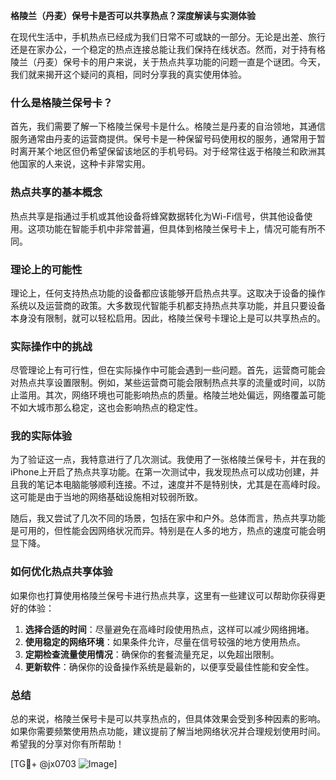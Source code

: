 **格陵兰（丹麦）保号卡是否可以共享热点？深度解读与实测体验**

在现代生活中，手机热点已经成为我们日常不可或缺的一部分。无论是出差、旅行还是在家办公，一个稳定的热点连接总能让我们保持在线状态。然而，对于持有格陵兰（丹麦）保号卡的用户来说，关于热点共享功能的问题一直是个谜团。今天，我们就来揭开这个疑问的真相，同时分享我的真实使用体验。

### 什么是格陵兰保号卡？

首先，我们需要了解一下格陵兰保号卡是什么。格陵兰是丹麦的自治领地，其通信服务通常由丹麦的运营商提供。保号卡是一种保留号码使用权的服务，通常用于暂时离开某个地区但仍希望保留该地区的手机号码。对于经常往返于格陵兰和欧洲其他国家的人来说，这种卡非常实用。

### 热点共享的基本概念

热点共享是指通过手机或其他设备将蜂窝数据转化为Wi-Fi信号，供其他设备使用。这项功能在智能手机中非常普遍，但具体到格陵兰保号卡上，情况可能有所不同。

### 理论上的可能性

理论上，任何支持热点功能的设备都应该能够开启热点共享。这取决于设备的操作系统以及运营商的政策。大多数现代智能手机都支持热点共享功能，并且只要设备本身没有限制，就可以轻松启用。因此，格陵兰保号卡理论上是可以共享热点的。

### 实际操作中的挑战

尽管理论上有可行性，但在实际操作中可能会遇到一些问题。首先，运营商可能会对热点共享设置限制。例如，某些运营商可能会限制热点共享的流量或时间，以防止滥用。其次，网络环境也可能影响热点的质量。格陵兰地处偏远，网络覆盖可能不如大城市那么稳定，这也会影响热点的稳定性。

### 我的实际体验

为了验证这一点，我特意进行了几次测试。我使用了一张格陵兰保号卡，并在我的iPhone上开启了热点共享功能。在第一次测试中，我发现热点可以成功创建，并且我的笔记本电脑能够顺利连接。不过，速度并不是特别快，尤其是在高峰时段。这可能是由于当地的网络基础设施相对较弱所致。

随后，我又尝试了几次不同的场景，包括在家中和户外。总体而言，热点共享功能是可用的，但性能会因网络状况而异。特别是在人多的地方，热点的速度可能会明显下降。

### 如何优化热点共享体验

如果你也打算使用格陵兰保号卡进行热点共享，这里有一些建议可以帮助你获得更好的体验：

1. **选择合适的时间**：尽量避免在高峰时段使用热点，这样可以减少网络拥堵。
2. **使用稳定的网络环境**：如果条件允许，尽量在信号较强的地方使用热点。
3. **定期检查流量使用情况**：确保你的套餐流量充足，以免超出限制。
4. **更新软件**：确保你的设备操作系统是最新的，以便享受最佳性能和安全性。

### 总结

总的来说，格陵兰保号卡是可以共享热点的，但具体效果会受到多种因素的影响。如果你需要频繁使用热点功能，建议提前了解当地网络状况并合理规划使用时间。希望我的分享对你有所帮助！

[TG💪+ @jx0703 ![Image](https://github.com/user-attachments/assets/dbca1d08-cadb-493c-b0ec-ad6f7a83f270)]